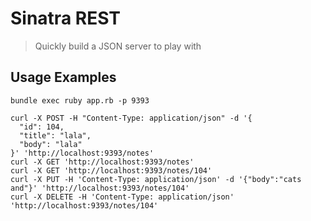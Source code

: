 # Sinatra REST

> Quickly build a JSON server to play with


## Usage Examples

```
bundle exec ruby app.rb -p 9393
```

```
curl -X POST -H "Content-Type: application/json" -d '{
  "id": 104,
  "title": "lala",
  "body": "lala"
}' 'http://localhost:9393/notes'
curl -X GET 'http://localhost:9393/notes'
curl -X GET 'http://localhost:9393/notes/104'
curl -X PUT -H 'Content-Type: application/json' -d '{"body":"cats and"}' 'http://localhost:9393/notes/104'
curl -X DELETE -H 'Content-Type: application/json' 'http://localhost:9393/notes/104'
```